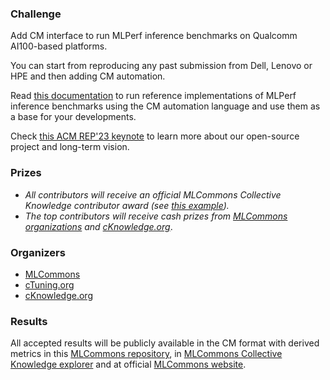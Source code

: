 ### Challenge

Add CM interface to run MLPerf inference benchmarks on Qualcomm AI100-based platforms.

You can start from reproducing any past submission from Dell, Lenovo or HPE
and then adding CM automation.

Read [this documentation](https://github.com/mlcommons/ck/blob/master/docs/mlperf/inference/README.md) 
to run reference implementations of MLPerf inference benchmarks 
using the CM automation language and use them as a base for your developments.

Check [this ACM REP'23 keynote](https://doi.org/10.5281/zenodo.8105339) to learn more about our open-source project and long-term vision.

### Prizes

* *All contributors will receive an official MLCommons Collective Knowledge contributor award (see [this example](https://ctuning.org/awards/ck-award-202307-zhu.pdf)).*
* *The top contributors will receive cash prizes from [MLCommons organizations](https://mlcommons.org) and [cKnowledge.org](https://www.linkedin.com/company/cknowledge)*.



### Organizers

* [MLCommons](https://cKnowledge.org/mlcommons-taskforce)
* [cTuning.org](https://www.linkedin.com/company/ctuning-foundation)
* [cKnowledge.org](https://www.linkedin.com/company/cknowledge)


### Results

All accepted results will be publicly available in the CM format with derived metrics 
in this [MLCommons repository](https://github.com/mlcommons/cm4mlperf-results),
in [MLCommons Collective Knowledge explorer](https://access.cknowledge.org/playground/?action=experiments) 
and at official [MLCommons website](https://mlcommons.org).
